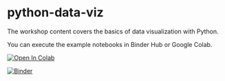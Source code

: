 # python-data-viz

The workshop content covers the basics of data visualization with Python. 

You can execute the example notebooks in Binder Hub or Google Colab.

[![Open In Colab](https://colab.research.google.com/assets/colab-badge.svg)](https://colab.research.google.com/github/dmbala/python-data-viz)

[![Binder](http://mybinder.org/badge_logo.svg)](https://mybinder.org/v2/gh/dmbala/binder-PyML/main)
